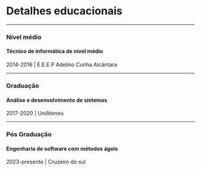 # Detalhes educacionais

---

### Nível médio

#### Técnico de informática de nível médio

2014-2016 | E.E.E.P Adelino Cunha Alcântara


---

### Graduação

#### Análise e desenvolvimento de sistemas

2017-2020 | UniAteneu


---

### Pós Graduação

#### Engenharia de software com métodos ágeis

2023-presente | Cruzeiro do sul

<!-- # Education Details

---

### Mid-level

#### Mid-level Computer Technician

2014-2016 | E.E.E.P Adelino Cunha Alcântara


---

### Graduation

#### Analysis and systems development

2017-2020 | UniAteneu -->
